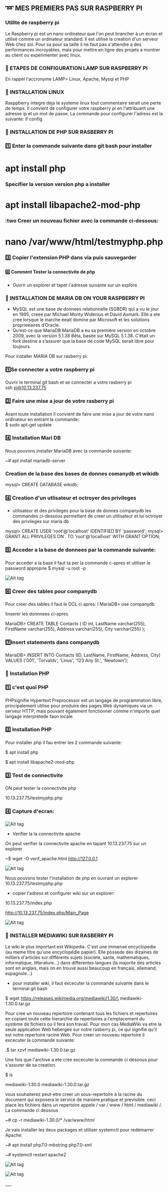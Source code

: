 
## :loop:  MES PREMIERS PAS SUR RASPBERRY PI     

### Utilite de raspberry pi
Le Raspberry pi est un nano ordinateur que l'on peut brancher à un écran et utilisé comme un ordinateur standard. Il est utilise 
la creation d'un serveur Web chez soi. Pour sa pour sa taille il ne faut pas s'attendre a des performances incroyables, mais pour mettre en ligne des projets a montrer au client ou experimenter avec linux.

### :pushpin: ETAPES DE CONFIGURATION LAMP SUR RASPBERRY PI
En rappel l'accronyme LAMP= Linux, Apache, Mysql et PHP

### :pushpin: INSTALLATION LINUX
Rasppberry integre deja le systeme linux tout commentaire serait une perte de temps.
Il convient de configurer votre raspberry pi en l'attribuant une adresse ip et un mot de passe.
La commande pour configurer l'adress est la suivante: if config

### :pushpin: INSTALLATION DE PHP SUR RASBERRY PI

### :one: Enter la commande suivante dans git bash pour installer  
 # apt install php
 ### Specifier la version version php a installer
 # apt install libapache2-mod-php
### :two Creer un nouveau fichier avec la commande ci-dessous:
# nano /var/www/html/testmyphp.php
### :three: Copier l'extension PHP dans via puis sauvegarder
<?php
phpinfo();
?>

#### :four: Comment Tester la connectivite de php

- Ouvrir un explorer et taper l'adresse suivante sur un explore

### :pushpin: INSTALLATION DE MARIA DB ON YOUR RASPBERRY PI
- MySQL est une base de donnees relationnelle (SGBDR) qui a vu le jour en 1995, creee par Michael Monty Widenius et David Axmark. Elle a ete cree lorsque le marche éeait domine par Microsoft et les solutions proprieeaires d’Oracle.
- Qu’est-ce que MariaDB
 MariaDB a eu sa première version en octobre 2009, avec la version 5.1.38 Béta, basée sur MySQL 5.1.38. C’était un fork destine a  s’assurer que la base de code MySQL serait libre pour toujours. 

Pour installer MARIA DB sur rasberry pi:

### :one:Se connecter a votre raspberry pi
Ouvrir le terminal git bash et se connecter a votre rasberry pi  
ssh pi@10.13.237.75

### :two: Faire une mise a jour de votre rasberry pi
Avant toute installation il convient de faire une mise a jour de votre nano ordinateur en entrant la commande:  
$ sudo apt-get update

### :four: Installation Mari DB 
Nous pouvons installer MariaDB avec la commande suivante:

~#   apt install mariadb-server

### Creation de la base des bases de donnes comanydb et wikidb

mysql> CREATE DATABASE wikidb;

### :four: Creation d'un utlisateur et octroyer des privileges 

- utilisateur et des privileges pour la base de donnes companydb
les commandes ci-dessous permettent de creer un utilisateur et lui octroyer des privileges sur maria db

mysql> CREATE USER 'root'@'localhost' IDENTIFIED BY 'password';
mysql> GRANT ALL PRIVILEGES ON *.* TO 'root'@'localhost' WITH GRANT OPTION;

### :five: Acceder a la base de donnees par la commande suivante: 

Pour acceder a la base il faut ta per la commande c-apres et utiliser le password approprie
$ mysql -u root -p

![Alt tag](data.png)

### :six: Creer des tables pour companydb 
Pour creer des tables il faut  le DCL ci apres: l
 MariaDB> use companydb 

Iinserer  les donnnees ci-apres

MariaDB> CREATE TABLE Contacts (
ID int,
LastName varchar(255),
FirstName varchar(255),
Address varchar(255),
City varchar(255)
);

### :seven:Insert statements dans companydb
MariaDB> INSERT INTO Contacts (ID, LastName, FirstName, Address, City)
VALUES ('001', 'Torvalds', 'Linus', '123 Any St.', 'Newtown');











### :pushpin: Installation PHP
### :one: c'est quoi PHP
PHPsignifie Hypertext Preprocessor est un langage de programmation libre, principalement utilise pour produire des pages Web dynamiques via un serveur HTTP, mais pouvant également fonctionner comme n'importe quel langage interprétede faon locale.

### :two: Installation PHP
Pour installer php il fau entrer les 2 commande suivante:

 $ apt install php 
 
 $ apt install libapache2-mod-php   
 
 ### :three: Test de connectivite

ON peut tester la connectivite php

10.13.237.75/testmyphp.php

### :four: Capture d'ecran:

![Alt tag](Php.png)








- Verifier la la connectivite apache

On peut verifier la connectivite apache en tapant 10.13.237.75 sur un explorer

~$ wget -O verif_apache.html http://127.0.0.1

![Alt tag](Apppache.png)

Nous pouvons tester l'installation de php en ouvrant un explorer 
10.13.237.75/testmyphp.php



 - copier l'adress et configurer wiki sur un explorer: 
 
 10.13.237.75/index.php
 
http://10.13.237.75/index.php/Main_Page


![Alt tag](wiki.png)
 
### :pushpin: INSTALLER MEDIAWIKI SUR RASBERRY PI

Le wiki le plus important est Wikipedia. C'est une immense encyclopedie (au meme titre qu'une encyclopédie papier).
Elle possede des dizaines de milliers d'articles sur différents sujets (societe, sante, mathematiques, informatique, litterature...) dans differentes langues (la majorite des articles sont en anglais, mais on en trouve aussi beaucoup en français, allemand, espagnole...)

- pour installer wiki, il faut excecuter la commande suivante dans le terminal git bash

$ wget https://releases.wikimedia.org/mediawiki/1.30/\
mediawiki-1.30.0.tar.gz      

Pour cree un nouveau repertoire contenant tous les fichiers et repertoires en copiant toute cette hierarchie de repertoires a l'emplacement du système de fichiers ou il fera son travail.
Pour mon cas MediaWiki va etre la seule application Web hebergee sur notre rasberry pi, ce qui  signifie qu'il est notre repertoire racine Web. Pour creer un nouveau repertoire il excecuter la commande suivante:

 .$ tar xzvf mediawiki-1.30.0.tar.gz

Une fois que l'archive a ete cree excecuter la commande ci desoous pour s'assurer de sa creation. 

$ ls

mediawiki-1.30.0 mediawiki-1.30.0.tar.gz

 vous souhaiterez peut-etre creer un sous-repertoire à la racine du document qui exposera le service de maniere
 pratique et previsible. ceci place les fichiers dans un repertoire appele / var / www / html / mediawiki /. La commande ci dessous 

~# cp -r mediawiki-1.30.0/* /var/www/html

Je vais installer les deux packages et utiliser systemctl pour redémarrer Apache:

~#  apt install php7.0-mbstring php7.0-xml

~# systemctl restart apache2

![Alt tag](download.png)






![Alt tag](wiki.png)


,,,,,
